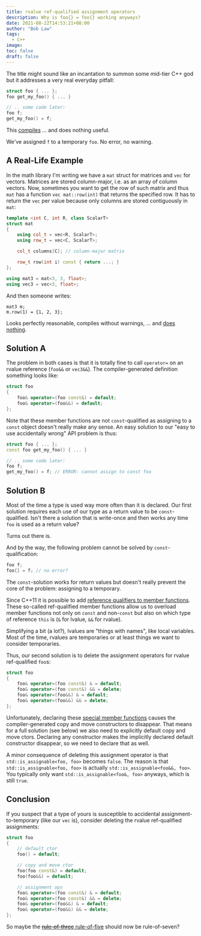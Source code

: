 ```yaml
---
title: rvalue ref-qualified assignment operators
description: Why is foo{} = foo{} working anyways?
date: 2021-08-22T14:53:21+08:00
author: "Bob Law"
tags: 
  - C++
image:
toc: false
draft: false
---
```


The title might sound like an incantation to summon some mid-tier C++ god but it addresses a very real everyday pitfall:

```cpp
struct foo { ... };
foo get_my_foo() { ... }

// .. some code later:
foo f;
get_my_foo() = f;
```

This [compiles](https://godbolt.org/z/oh3vFA) ... and does nothing useful.

We've assigned `f` to a temporary `foo`.
No error, no warning.

## A Real-Life Example

In the math library I'm writing we have a `mat` struct for matrices and `vec` for vectors.
Matrices are stored column-major, i.e. as an array of column vectors.
Now, sometimes you want to get the row of such matrix and thus `mat` has a function `vec mat::row(int)` that returns the specified row.
It has to return the `vec` per value because only columns are stored contiguously in `mat`:

```cpp
template <int C, int R, class ScalarT>
struct mat
{
    using col_t = vec<R, ScalarT>;
    using row_t = vec<C, ScalarT>;

    col_t columns[C]; // column-major matrix

    row_t row(int i) const { return ...; }
};

using mat3 = mat<3, 3, float>;
using vec3 = vec<3, float>;
```

And then someone writes:

```
mat3 m;
m.row(1) = {1, 2, 3};
```

Looks perfectly reasonable, compiles without warnings, ... and [does nothing](https://godbolt.org/z/azm1BP).


## Solution A

The problem in both cases is that it is totally fine to call `operator=` on an rvalue reference (`foo&&` or `vec3&&`).
The compiler-generated definition something looks like:

```cpp
struct foo
{
    foo& operator=(foo const&) = default;
    foo& operator=(foo&&) = default;
};
```

Note that these member functions are not `const`-qualified as assigning to a `const` object doesn't really make any sense.
An easy solution to our "easy to use accidentally wrong" API problem is thus:

```cpp
struct foo { ... };
const foo get_my_foo() { ... }

// .. some code later:
foo f;
get_my_foo() = f; // ERROR: cannot assign to const foo
```

## Solution B

Most of the time a type is used way more often than it is declared.
Our first solution requires each use of our type as a return value to be `const`-qualified.
Isn't there a solution that is write-once and then works any time `foo` is used as a return value?

Turns out there is.

And by the way, the following problem cannot be solved by `const`-qualification:

```cpp
foo f;
foo{} = f; // no error?
```

The `const`-solution works for return values but doesn't really prevent the core of the problem: 
assigning to a temporary.

Since C++11 it is possible to add [reference qualifiers to member functions](https://en.cppreference.com/w/cpp/language/member_functions#const-.2C_volatile-.2C_and_ref-qualified_member_functions).
These so-called ref-qualified member functions allow us to overload member functions not only on `const` and non-`const` but also on which type of reference `this` is (`&` for lvalue, `&&` for rvalue).

Simplifying a bit (a lot?), lvalues are "things with names", like local variables.
Most of the time, rvalues are temporaries or at least things we want to consider temporaries.

Thus, our second solution is to delete the assignment operators for rvalue ref-qualified `foo`s:

```cpp
struct foo
{
    foo& operator=(foo const&) & = default;
    foo& operator=(foo const&) && = delete;
    foo& operator=(foo&&) & = default;
    foo& operator=(foo&&) && = delete;
};
```

Unfortunately, declaring these [special member functions](https://foonathan.net/blog/2019/02/26/special-member-functions.html) causes the compiler-generated copy and move constructors to disappear.
That means for a full solution (see below) we also need to explicitly default copy and move ctors.
Declaring any constructor makes the implicitly declared default constructor disappear, so we need to declare that as well.

A minor consequence of deleting this assignment operator is that `std::is_assignable<foo, foo>` becomes `false`.
The reason is that `std::is_assignable<foo, foo>` is actually `std::is_assignable<foo&&, foo>`.
You typically only want `std::is_assignable<foo&, foo>` anyways, which is still `true`.


## Conclusion

If you suspect that a type of yours is susceptible to accidental assignment-to-temporary (like our `vec` is), consider deleting the rvalue ref-qualified assignments:

```cpp
struct foo
{
    // default ctor
    foo() = default;

    // copy and move ctor
    foo(foo const&) = default;
    foo(foo&&) = default;

    // assignment ops
    foo& operator=(foo const&) & = default;
    foo& operator=(foo const&) && = delete;
    foo& operator=(foo&&) & = default;
    foo& operator=(foo&&) && = delete;
};
```

So maybe the [~~rule-of-three~~ rule-of-five](https://en.wikipedia.org/wiki/Rule_of_three_(C%2B%2B_programming)) should now be rule-of-seven?
